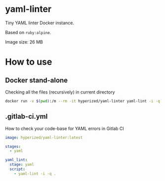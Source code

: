 # yaml-linter
Tiny YAML linter Docker instance.

Based on `ruby:alpine`.

Image size: 26 MB

# How to use

## Docker stand-alone
Checking all the files (recursively) in current directory
```sh
docker run -v $(pwd):/m --rm -it hyperized/yaml-linter yaml-lint -i -q /m
```


## .gitlab-ci.yml
How to check your code-base for YAML errors in Gitlab CI
```yaml
image: hyperized/yaml-linter:latest

stages:
  - yaml

yaml_lint:
  stage: yaml
  script:
    - yaml-lint -i -q .
```
